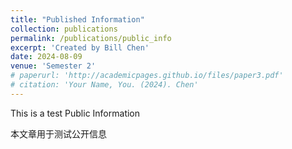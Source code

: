 ```yaml
---
title: "Published Information"
collection: publications
permalink: /publications/public_info
excerpt: 'Created by Bill Chen'
date: 2024-08-09
venue: 'Semester 2'
# paperurl: 'http://academicpages.github.io/files/paper3.pdf'
# citation: 'Your Name, You. (2024). Chen'
---
```


This is a test Public Information

本文章用于测试公开信息
